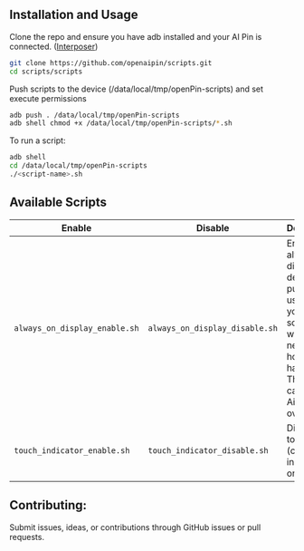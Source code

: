 ## Installation and Usage
Clone the repo and ensure you have adb installed and your AI Pin is connected. ([Interposer](https://github.com/openaipin/interposer))

```bash
git clone https://github.com/openaipin/scripts.git
cd scripts/scripts
```

Push scripts to the device (/data/local/tmp/openPin-scripts) and set execute permissions
```bash
adb push . /data/local/tmp/openPin-scripts
adb shell chmod +x /data/local/tmp/openPin-scripts/*.sh
```

To run a script:
```bash
adb shell
cd /data/local/tmp/openPin-scripts
./<script-name>.sh
```

## Available Scripts

|Enable|Disable|Description|
|-|-|-|
|`always_on_display_enable.sh`|`always_on_display_disable.sh`|Enables always-on display for debugging purposes, useful if you want to scrcpy without the need to hold your hand out. This can cause the Ai Pin to overheat. |
|`touch_indicator_enable.sh`|`touch_indicator_disable.sh`|Displays touch (click) indicators on-screen.|

## Contributing:
Submit issues, ideas, or contributions through GitHub issues or pull requests.